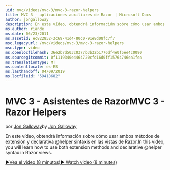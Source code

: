 ```yaml
---
uid: mvc/videos/mvc-3/mvc-3-razor-helpers
title: MVC 3 - aplicaciones auxiliares de Razor | Microsoft Docs
author: jongalloway
description: En este vídeo, obtendrá información sobre cómo usar ambos métodos de extensión y declarativa @helper sintaxis en las vistas de Razor.
ms.author: riande
ms.date: 06/23/2011
ms.assetid: ec822852-3c69-41d4-80c0-91e8d08fc7f7
msc.legacyurl: /mvc/videos/mvc-3/mvc-3-razor-helpers
msc.type: video
ms.openlocfilehash: 36e2b7d503c0377b3b32b1776df4e0f5ee4c0090
ms.sourcegitcommit: 0f1119340e4464720cfd16d0ff15764746ea1fea
ms.translationtype: MT
ms.contentlocale: es-ES
ms.lasthandoff: 04/09/2019
ms.locfileid: "59418682"
---
```

# <a name="mvc-3---razor-helpers"></a><span data-ttu-id="746b5-103">MVC 3 - Asistentes de Razor</span><span class="sxs-lookup"><span data-stu-id="746b5-103">MVC 3 - Razor Helpers</span></span>

<span data-ttu-id="746b5-104">por [Jon Galloway](https://github.com/jongalloway)</span><span class="sxs-lookup"><span data-stu-id="746b5-104">by [Jon Galloway](https://github.com/jongalloway)</span></span>

<span data-ttu-id="746b5-105">En este vídeo, obtendrá información sobre cómo usar ambos métodos de extensión y declarativa @helper sintaxis en las vistas de Razor.</span><span class="sxs-lookup"><span data-stu-id="746b5-105">In this video, you will learn how to use both extension methods and declarative @helper syntax in Razor views.</span></span>

[<span data-ttu-id="746b5-106">&#9654;Vea el vídeo (8 minutos)</span><span class="sxs-lookup"><span data-stu-id="746b5-106">&#9654; Watch video (8 minutes)</span></span>](https://channel9.msdn.com/Blogs/ASP-NET-Site-Videos/mvc-3-razor-helpers)
